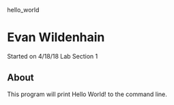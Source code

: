 hello_world
# Evan Wildenhain
Started on 4/18/18
Lab Section 1

## About

This program will print Hello World! to the command line.
